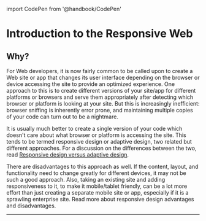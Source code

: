 import CodePen from '@handbook/CodePen'

# Introduction to the Responsive Web

## Why?

For Web developers, it is now fairly common to be called upon to create a Web site or app that changes its user interface depending on the browser or device accessing the site to provide an optimized experience. One approach to this is to create different versions of your site/app for different platforms or browsers and serve them appropriately after detecting which browser or platform is looking at your site. But this is increasingly inefficient: browser sniffing is inherently error prone, and maintaining multiple copies of your code can turn out to be a nightmare.

It is usually much better to create a single version of your code which doesn't care about what browser or platform is accessing the site. This tends to be termed responsive design or adaptive design, two related but different approaches. For a discussion on the differences between the two, read [Responsive design versus adaptive design](https://developer.mozilla.org/en-US/docs/Archive/Apps/Design/UI_layout_basics/Responsive_design_versus_adaptive_design).

There are disadvantages to this approach as well. If the content, layout, and functionality need to change greatly for different devices, it may not be such a good approach. Also, taking an existing site and adding responsiveness to it, to make it mobile/tablet friendly, can be a lot more effort than just creating a separate mobile site or app, especially if it is a sprawling enterprise site. Read more about responsive design advantages and disadvantages.

---
